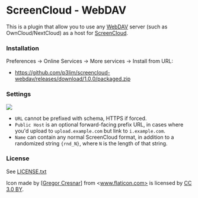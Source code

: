 # ScreenCloud - WebDAV

This is a plugin that allow you to use any [WebDAV](https://en.wikipedia.org/wiki/WebDAV) server (such as OwnCloud/NextCloud) as a host for [ScreenCloud](https://screencloud.net/).

### Installation

Preferences -> Online Services -> More services -> Install from URL:

- <https://github.com/p3lim/screencloud-webdav/releases/download/1.0.0/packaged.zip>

### Settings

![](https://github.com/p3lim/screencloud-webdav/raw/master/screenshot.png)

- `URL` cannot be prefixed with schema, HTTPS if forced.
- `Public Host` is an optional forward-facing prefix URL, in cases where you'd upload to `upload.example.com` but link to `i.example.com`.
- `Name` can contain any normal ScreenCloud format, in addition to a randomized string `{rnd_N}`, where `N` is the length of that string.

### License

See [LICENSE.txt](https://github.com/p3lim/screencloud-webdav/blob/master/LICENSE.txt)

Icon made by [[Gregor Cresnar](https://www.flaticon.com/authors/gregor-cresnar)] from <www.flaticon.com> is licensed by [CC 3.0 BY](http://creativecommons.org/licenses/by/3.0/).

